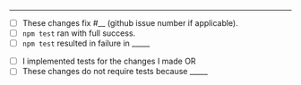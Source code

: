<!-- Thank you for your contribution to Reorient -->

<!-- Give a short title and description for your pull request: -->

---
<!-- Please run the tests. Replace each `[ ]` by `[X]` when the step is complete.-->
- [ ] These changes fix #__ (github issue number if applicable).
- [ ] ```npm test``` ran with full success.
- [ ] ```npm test``` resulted in failure in _____

<!-- Replace `__` with appropriate information: -->
- [ ] I implemented tests for the changes I made OR
- [ ] These changes do not require tests because _____

<!-- Please make sure that "Allow edits from maintainers" checkbox is checked.-->

<!-- Pull requests that do not address these steps are also welcome, but they will require additional verification. -->
